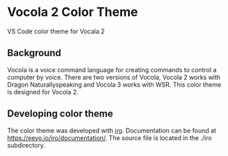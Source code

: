 # Vocola 2 Color Theme #
VS Code color theme for Vocala 2

## Background ##
Vocola is a voice command language for creating commands to control a computer by voice. There are two versions of Vocola, Vocola 2 works with Dragon Naturallyspeaking and Vocola 3 works with WSR. This color theme is designed for Vocola 2.

## Developing color theme ##
The color theme was developed with [iro](https://eeyo.io/iro/). Documentation can be found at https://eeyo.io/iro/documentation/. The source file is located in the ./iro subdirectory.